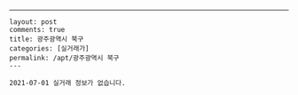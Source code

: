 ---
    layout: post
    comments: true
    title: 광주광역시 북구
    categories: [실거래가]
    permalink: /apt/광주광역시 북구
    ---

    2021-07-01 실거래 정보가 없습니다.

    